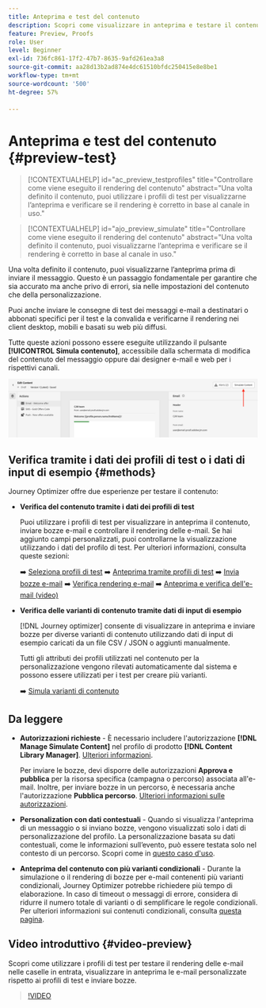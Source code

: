 ```yaml
---
title: Anteprima e test del contenuto
description: Scopri come visualizzare in anteprima e testare il contenuto.
feature: Preview, Proofs
role: User
level: Beginner
exl-id: 736fc861-17f2-47b7-8635-9afd261ea3a8
source-git-commit: aa28d13b2ad874e4dc61510bfdc250415e8e8be1
workflow-type: tm+mt
source-wordcount: '500'
ht-degree: 57%

---
```


# Anteprima e test del contenuto {#preview-test}

>[!CONTEXTUALHELP]
>id="ac_preview_testprofiles"
>title="Controllare come viene eseguito il rendering del contenuto"
>abstract="Una volta definito il contenuto, puoi utilizzare i profili di test per visualizzarne l’anteprima e verificare se il rendering è corretto in base al canale in uso."

>[!CONTEXTUALHELP]
>id="ajo_preview_simulate"
>title="Controllare come viene eseguito il rendering del contenuto"
>abstract="Una volta definito il contenuto, puoi visualizzarne l’anteprima e verificare se il rendering è corretto in base al canale in uso."

Una volta definito il contenuto, puoi visualizzarne l’anteprima prima di inviare il messaggio. Questo è un passaggio fondamentale per garantire che sia accurato ma anche privo di errori, sia nelle impostazioni del contenuto che della personalizzazione.

Puoi anche inviare le consegne di test dei messaggi e-mail a destinatari o abbonati specifici per il test e la convalida e verificarne il rendering nei client desktop, mobili e basati su web più diffusi.

Tutte queste azioni possono essere eseguite utilizzando il pulsante **[!UICONTROL Simula contenuto]**, accessibile dalla schermata di modifica del contenuto del messaggio oppure dai designer e-mail e web per i rispettivi canali.

![](../email/assets/email-preview-button.png)

## Verifica tramite i dati dei profili di test o i dati di input di esempio {#methods}

Journey Optimizer offre due esperienze per testare il contenuto:

* **Verifica del contenuto tramite i dati dei profili di test**

  Puoi utilizzare i profili di test per visualizzare in anteprima il contenuto, inviare bozze e-mail e controllare il rendering delle e-mail. Se hai aggiunto campi personalizzati, puoi controllarne la visualizzazione utilizzando i dati del profilo di test. Per ulteriori informazioni, consulta queste sezioni:

  ➡️ [Seleziona profili di test](test-profiles.md)
➡️ [Anteprima tramite profili di test](preview.md)
➡️ [Invia bozze e-mail](proofs.md)
➡️ [Verifica rendering e-mail](rendering.md)
➡️ [Anteprima e verifica dell&#39;e-mail (video)](#video-preview)

* **Verifica delle varianti di contenuto tramite dati di input di esempio**

  [!DNL Journey optimizer] consente di visualizzare in anteprima e inviare bozze per diverse varianti di contenuto utilizzando dati di input di esempio caricati da un file CSV / JSON o aggiunti manualmente.

  Tutti gli attributi dei profili utilizzati nel contenuto per la personalizzazione vengono rilevati automaticamente dal sistema e possono essere utilizzati per i test per creare più varianti.

  ➡️ [Simula varianti di contenuto](../test-approve/simulate-sample-input.md)

## Da leggere

* **Autorizzazioni richieste** - È necessario includere l&#39;autorizzazione **[!DNL Manage Simulate Content]** nel profilo di prodotto **[!DNL Content Library Manager]**. [Ulteriori informazioni](../administration/ootb-product-profiles.md#content-library-manager).

  Per inviare le bozze, devi disporre delle autorizzazioni **Approva e pubblica** per la risorsa specifica (campagna o percorso) associata all&#39;e-mail. Inoltre, per inviare bozze in un percorso, è necessaria anche l&#39;autorizzazione **Pubblica percorso**. [Ulteriori informazioni sulle autorizzazioni](../administration/ootb-permissions.md).

* **Personalization con dati contestuali** - Quando si visualizza l&#39;anteprima di un messaggio o si inviano bozze, vengono visualizzati solo i dati di personalizzazione del profilo. La personalizzazione basata su dati contestuali, come le informazioni sull’evento, può essere testata solo nel contesto di un percorso. Scopri come in [questo caso d&#39;uso](../personalization/personalization-use-case.md).

* **Anteprima del contenuto con più varianti condizionali** - Durante la simulazione o il rendering di bozze per e-mail contenenti più varianti condizionali, Journey Optimizer potrebbe richiedere più tempo di elaborazione. In caso di timeout o messaggi di errore, considera di ridurre il numero totale di varianti o di semplificare le regole condizionali. Per ulteriori informazioni sui contenuti condizionali, consulta [questa pagina](../personalization/dynamic-content.md).

## Video introduttivo {#video-preview}

Scopri come utilizzare i profili di test per testare il rendering delle e-mail nelle caselle in entrata, visualizzare in anteprima le e-mail personalizzate rispetto ai profili di test e inviare bozze.

>[!VIDEO](https://video.tv.adobe.com/v/3430338?quality=12&captions=ita)
